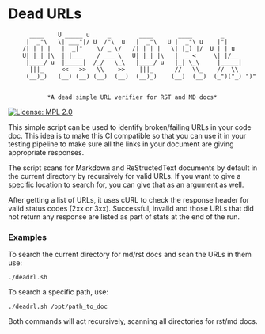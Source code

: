 # Dead URLs

          ____    U _____ u     _        ____       ____        _
         |  _"\   \| ___"|/ U  /"\  u   |  _"\   U |  _"\ u    |"|
        /| | | |   |  _|"    \/ _ \/   /| | | |   \| |_) |/  U | | u
        U| |_| |\  | |___    / ___ \   U| |_| |\   |  _ <     \| |/__
         |____/ u  |_____|  /_/   \_\   |____/ u   |_| \_\     |_____|
          |||_     <<   >>   \\    >>    |||_      //   \\_    //  \\ 
         (__)_)   (__) (__) (__)  (__)  (__)_)    (__)  (__)  (_")("_) ")"


               *A dead simple URL verifier for RST and MD docs*

[![License: MPL 2.0](https://img.shields.io/badge/License-MPL%202.0-brightgreen.svg)](https://opensource.org/licenses/MPL-2.0)

This simple script can be used to identify broken/failing URLs
in your code doc. This idea is to make this CI compatible so that
you can use it in your testing pipeline to make sure all the links
in your document are giving appropriate responses.

The script scans for Markdown and ReStructedText documents  by
default in the current directory by recursively for valid URLs.
If you want to give a specific location to search for, you can
give that as an argument as well.

After getting a list of URLs, it uses cURL to check the response
header for valid status codes (2xx or 3xx). Successful, invalid and
those URLs that did not return any response are listed as part of stats at
the end of the run.

### Examples

To search the current directory for md/rst docs and scan the URLs in them use:

```
./deadrl.sh
```

To search a specific path, use:

```
./deadrl.sh /opt/path_to_doc
```

Both commands will act recursively, scanning all directories for rst/md docs.

